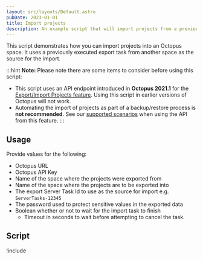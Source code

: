 ```yaml
---
layout: src/layouts/Default.astro
pubDate: 2023-01-01
title: Import projects
description: An example script that will import projects from a previously executed export task from another space on an Octopus instance.
---
```


This script demonstrates how you can import projects into an Octopus space. It uses a previously executed export task from another space as the source for the import.

:::hint
**Note:**
Please note there are some items to consider before using this script:

- This script uses an API endpoint introduced in **Octopus 2021.1** for the [Export/Import Projects feature](/docs/projects/export-import/). Using this script in earlier versions of Octopus will not work.
- Automating the import of projects as part of a backup/restore process is **not recommended**. See our [supported scenarios](/docs/projects/export-import/index.md#scenarios) when using the API from this feature.
:::

## Usage

Provide values for the following:
- Octopus URL
- Octopus API Key
- Name of the space where the projects were exported from
- Name of the space where the projects are to be exported into
- The export Server Task Id to use as the source for import e.g. `ServerTasks-12345`
- The password used to protect sensitive values in the exported data
- Boolean whether or not to wait for the import task to finish
    - Timeout in seconds to wait before attempting to cancel the task.

## Script

!include <import-projects-scripts>
